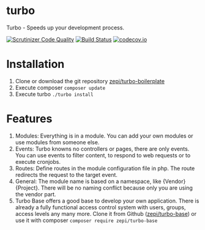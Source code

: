 # turbo
Turbo - Speeds up your development process.

[![Scrutinizer Code Quality](https://scrutinizer-ci.com/g/zepi/turbo/badges/quality-score.png?b=master)](https://scrutinizer-ci.com/g/zepi/turbo/?branch=master)
[![Build Status](https://travis-ci.org/zepi/turbo.svg?branch=master)](https://travis-ci.org/zepi/turbo)
[![codecov.io](https://codecov.io/github/zepi/turbo/coverage.svg?branch=master)](https://codecov.io/github/zepi/turbo?branch=master)

# Installation
1. Clone or download the git repository [zepi/turbo-boilerplate](https://github.com/zepi/turbo-boilerplate)
2. Execute composer `composer update`
3. Execute turbo `./turbo install`

# Features
1. Modules: Everything is in a module. You can add your own modules or use modules from someone else.
2. Events: Turbo knowns no controllers or pages, there are only events. You can use events to filter content, to respond to web requests or to execute cronjobs.
3. Routes: Define routes in the module configuration file in php. The route redirects the request to the target event.
4. General: The module name is based on a namespace, like {Vendor}\{Project}. There will be no naming conflict because only you are using the vendor part.
5. Turbo Base offers a good base to develop your own application. There is already a fully functional access control system with users, groups, access levels any many more. Clone it from Github ([zepi/turbo-base](https://github.com/zepi/turbo-base)) or use it with composer `composer require zepi/turbo-base`
